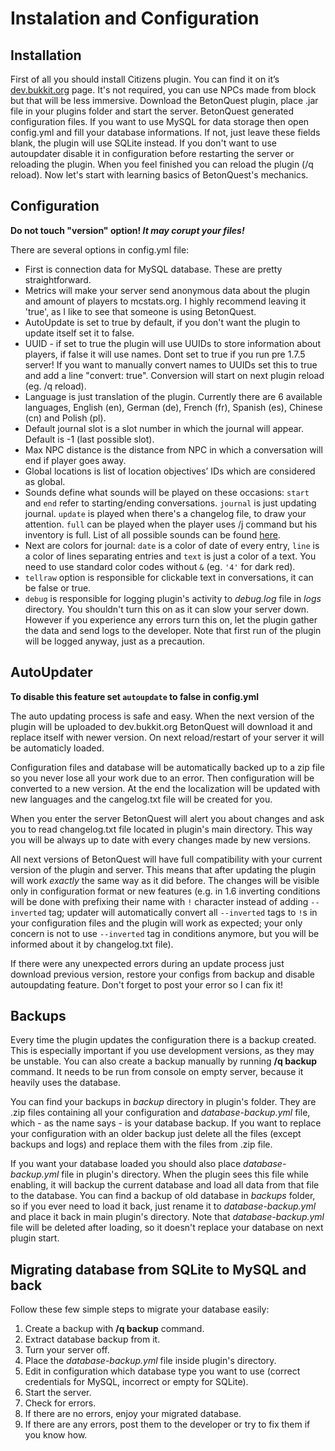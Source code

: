 # Instalation and Configuration

## Installation

First of all you should install Citizens plugin. You can find it on it’s [dev.bukkit.org](http://dev.bukkit.org/bukkit-plugins/citizens/) page. It's not required, you can use NPCs made from block but that will be less immersive. Download the BetonQuest plugin, place .jar file in your plugins folder and start the server. BetonQuest generated configuration files. If you want to use MySQL for data storage then open config.yml and fill your database informations. If not, just leave these fields blank, the plugin will use SQLite instead. If you don't want to use autoupdater disable it in configuration before restarting the server or reloading the plugin. When you feel finished you can reload the plugin (/q reload). Now let's start with learning basics of BetonQuest's mechanics.

## Configuration

**Do not touch "version" option! _It may corupt your files!_**

There are several options in config.yml file: 

* First is connection data for MySQL database. These are pretty straightforward.
* Metrics will make your server send anonymous data about the plugin and amount of players to mcstats.org. I highly recommend leaving it 'true', as I like to see that someone is using BetonQuest.
* AutoUpdate is set to true by default, if you don't want the plugin to update itself set it to false.
* UUID - if set to true the plugin will use UUIDs to store information about players, if false it will use names. Dont set to true if you run pre 1.7.5 server! If you want to manually convert names to UUIDs set this to true and add a line "convert: true". Conversion will start on next plugin reload (eg. /q reload).
* Language is just translation of the plugin. Currently there are 6 available languages, English (en), German (de), French (fr), Spanish (es), Chinese (cn) and Polish (pl).
* Default journal slot is a slot number in which the journal will appear. Default is -1 (last possible slot).
* Max NPC distance is the distance from NPC in which a conversation will end if player goes away.
* Global locations is list of location objectives’ IDs which are considered as global.
* Sounds define what sounds will be played on these occasions: `start` and `end` refer to starting/ending conversations. `journal` is just updating journal. `update` is played when there's a changelog file, to draw your attention. `full` can be played when the player uses /j command but his inventory is full. List of all possible sounds can be found [here](https://hub.spigotmc.org/javadocs/spigot/org/bukkit/Sound.html).
* Next are colors for journal: `date` is a color of date of every entry, `line` is a color of lines separating entries and `text` is just a color of a text. You need to use standard color codes without `&` (eg. `'4'` for dark red).
* `tellraw` option is responsible for clickable text in conversations, it can be false or true.
* `debug` is responsible for logging plugin's activity to _debug.log_ file in _logs_ directory. You shouldn't turn this on as it can slow your server down. However if you experience any errors turn this on, let the plugin gather the data and send logs to the developer. Note that first run of the plugin will be logged anyway, just as a precaution.

## AutoUpdater

**To disable this feature set `autoupdate` to false in config.yml**

The auto updating process is safe and easy. When the next version of the plugin will be uploaded to dev.bukkit.org BetonQuest will download it and replace itself with newer version. On next reload/restart of your server it will be automaticly loaded.

Configuration files and database will be automatically backed up to a zip file so you never lose all your work due to an error. Then configuration will be converted to a new version. At the end the localization will be updated with new languages and the cangelog.txt file will be created for you.

When you enter the server BetonQuest will alert you about changes and ask you to read changelog.txt file located in plugin's main directory. This way you will be always up to date with every changes made by new versions.

All next versions of BetonQuest will have full compatibility with your current version of the plugin and server. This means that after updating the plugin will work _exactly_ the same way as it did before. The changes will be visible only in configuration format or new features (e.g. in 1.6 inverting conditions will be done with prefixing their name with `!` character instead of adding `--inverted` tag; updater will automatically convert all `--inverted` tags to `!`s in your configuration files and the plugin will work as expected; your only concern is not to use `--inverted` tag in conditions anymore, but you will be informed about it by changelog.txt file).

If there were any unexpected errors during an update process just download previous version, restore your configs from backup and disable autoupdating feature. Don't forget to post your error so I can fix it!

## Backups

Every time the plugin updates the configuration there is a backup created. This is especially important if you use development versions, as they may be unstable. You can also create a backup manually by running **/q backup** command. It needs to be run from console on empty server, because it heavily uses the database.

You can find your backups in _backup_ directory in plugin's folder. They are .zip files containing all your configuration and _database-backup.yml_ file, which - as the name says - is your database backup. If you want to replace your configuration with an older backup just delete all the files (except backups and logs) and replace them with the files from .zip file.

If you want your database loaded you should also place _database-backup.yml_ file in plugin's directory. When the plugin sees this file while enabling, it will backup the current database and load all data from that file to the database. You can find a backup of old database in _backups_ folder, so if you ever need to load it back, just rename it to _database-backup.yml_ and place it back in main plugin's directory. Note that _database-backup.yml_ file will be deleted after loading, so it doesn't replace your database on next plugin start.

## Migrating database from SQLite to MySQL and back

Follow these few simple steps to migrate your database easily:

1. Create a backup with **/q backup** command.
2. Extract database backup from it.
3. Turn your server off.
4. Place the _database-backup.yml_ file inside plugin's directory.
5. Edit in configuration which database type you want to use (correct credentials for MySQL, incorrect or empty for SQLite).
6. Start the server.
7. Check for errors.
8. If there are no errors, enjoy your migrated database.
9. If there are any errors, post them to the developer or try to fix them if you know how.
